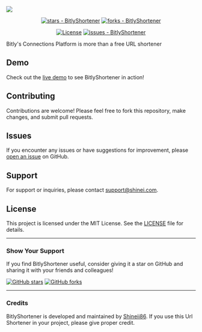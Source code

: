 <img src="https://capsule-render.vercel.app/api?type=waving&height=300&color=gradient&text=Bitly%20Shortener&textBg=false">

<div align="center">
  
[![stars - BitlyShortener](https://img.shields.io/github/stars/Shineii86/BitlyShortener?style=social)](https://github.com/Shineii86/BitlyShortener)
[![forks - BitlyShortener](https://img.shields.io/github/forks/Shineii86/BitlyShortener?style=social)](https://github.com/Shineii86/BitlyShortener)

[![License](https://img.shields.io/badge/License-MIT-blue)](#license)
[![issues - BitlyShortener](https://img.shields.io/github/issues/Shineii86/BitlyShortener)](https://github.com/Shineii86/BitlyShortener/issues)

  </div>
  
Bitly's Connections Platform is more than a free URL shortener

## Demo

Check out the [live demo](https://shineii86.github.io/BitlyShortener/) to see BitlyShortener in action!

## Contributing

Contributions are welcome! Please feel free to fork this repository, make changes, and submit pull requests.

## Issues

If you encounter any issues or have suggestions for improvement, please [open an issue](https://github.com/Shineii86/BitlyShortener/issues) on GitHub.

## Support

For support or inquiries, please contact [support@shinei.com](mailto:ikx7a@hotmail.com).

## License

This project is licensed under the MIT License. See the [LICENSE](LICENSE) file for details.

---

### Show Your Support

If you find BitlyShortener useful, consider giving it a star on GitHub and sharing it with your friends and colleagues!

[![GitHub stars](https://img.shields.io/github/stars/Shineii86/BitlyShortener.svg?style=social)](https://github.com/Shineii86/BitlyShortener/stargazers)
[![GitHub forks](https://img.shields.io/github/forks/Shineii86/BitlyShortener.svg?style=social)](https://github.com/Shineii86/BitlyShortener/network/members)

---

### Credits

BitlyShortener is developed and maintained by [Shineii86](https://github.com/Shineii86). If you use this Url Shortener in your project, please give proper credit.
